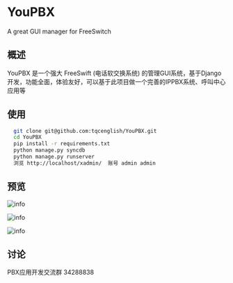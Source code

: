 # YouPBX

A great GUI manager for FreeSwitch

## 概述

YouPBX 是一个强大 FreeSwift (电话软交换系统) 的管理GUI系统，基于Django开发，功能全面，体验友好，可以基于此项目做一个完善的IPPBX系统、呼叫中心应用等

## 使用

``` bash
  git clone git@github.com:tqcenglish/YouPBX.git
  cd YouPBX
  pip install -r requirements.txt
  python manage.py syncdb
  python manage.py runserver
  浏览 http://localhost/xadmin/  账号 admin admin
```

## 预览

![info](https://github.com/JoneXiong/YouPBX/raw/master/apps/base/static/base/images/youpbx0.jpg)

![info](https://github.com/JoneXiong/YouPBX/raw/master/apps/base/static/base/images/youpbx1.jpg)

![info](https://github.com/JoneXiong/YouPBX/raw/master/apps/base/static/base/images/youpbx2.jpg)

## 讨论

PBX应用开发交流群 34288838
